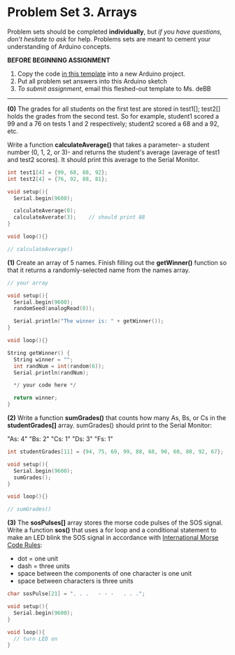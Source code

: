 # Problem Set 3. Arrays

Problem sets should be completed **individually**, but *if you have questions, don't hesitate to ask* for help. Problems sets are meant to cement your understanding of Arduino concepts.

**BEFORE BEGINNING ASSIGNMENT**

1. Copy the code [in this template](../templates/ps3_template.md) into a new Arduino project.
2. Put all problem set answers into this Arduino sketch
3. *To submit assignment*, email this fleshed-out template to Ms. deBB

---
**(0)** The grades for all students on the first test are stored in test1[]; test2[] holds the grades from the second test. So for example, student1 scored a 99 and a 76 on tests 1 and 2 respectively; student2 scored a 68 and a 92, etc.

Write a function **calculateAverage()** that takes a parameter- a student number (0, 1, 2, or 3)- and returns the student's average (average of test1 and test2 scores). It should print this average to the Serial Monitor.

```c++
int test1[4] = {99, 68, 88, 92};
int test2[4] = {76, 92, 88, 81};

void setup(){
  Serial.begin(9600);

  calculateAverage(0);
  calculateAverate(3);    // should print 88
}

void loop(){}

// calculateAverage()

```



**(1)** Create an array of 5 names. Finish filling out the **getWinner()** function so that it returns a randomly-selected name from the names array.

```c++
// your array

void setup(){
  Serial.begin(9600);
  randomSeed(analogRead(0));

  Serial.println("The winner is: " + getWinner());
}

void loop(){}

String getWinner() {
  String winner = "";
  int randNum = int(random(6));
  Serial.println(randNum);

  */ your code here */

  return winner;
}

```

**(2)** Write a function **sumGrades()** that counts how many As, Bs, or Cs in the **studentGrades[]** array. sumGrades() should print to the Serial Monitor:

  "As: 4"
  "Bs: 2"
  "Cs: 1"
  "Ds: 3"
  "Fs: 1"


```c++
int studentGrades[11] = {94, 75, 69, 99, 88, 68, 90, 60, 80, 92, 67};

void setup(){
  Serial.begin(9600);
  sumGrades();
}

void loop(){}

// sumGrades()

```

**(3)** The **sosPulses[]** array stores the morse code pulses of the SOS signal. Write a function **sos()** that uses a for loop and a conditional statement to make an LED blink the SOS signal in accordance with [International Morse Code Rules](http://morsecode.scphillips.com/morse2.html):

* dot = one unit
* dash = three units
* space between the components of one character is one unit
* space between characters is three units



```c++
char sosPulse[21] = ". . .   - - -   . . .";

void setup(){
  Serial.begin(9600);
}

void loop(){
  // turn LED on
}

```
